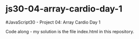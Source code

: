 # js30-04-array-cardio-day-1
#JavaScript30 - Project 04: Array Cardio Day 1

Code along - my solution is the file index.html in this repository.
